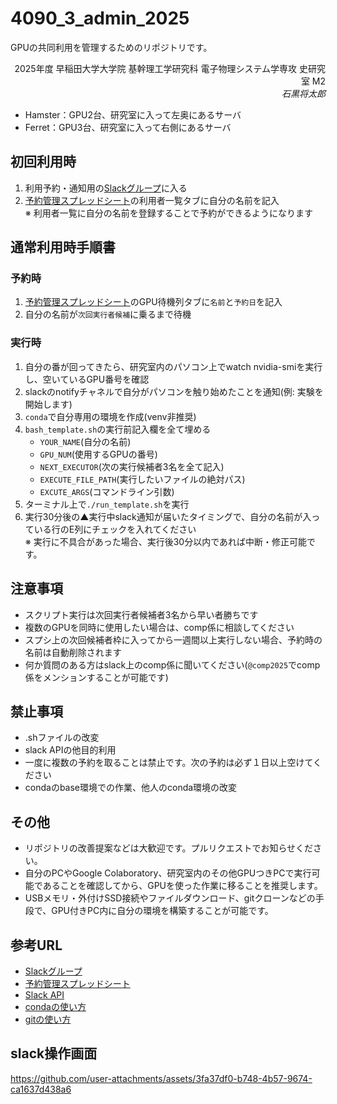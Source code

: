 # 4090_3_admin_2025

GPUの共同利用を管理するためのリポジトリです。

<p align="right">
2025年度 早稲田大学大学院 基幹理工学研究科 電子物理システム学専攻 史研究室 M2 <br>
<i>石黒将太郎</i>
</p>

- Hamster：GPU2台、研究室に入って左奥にあるサーバ
- Ferret：GPU3台、研究室に入って右側にあるサーバ

## 初回利用時
1. 利用予約・通知用の[Slackグループ](https://join.slack.com/t/shilabgpunotify/shared_invite/zt-35hwn8cdv-uYu_utz~Q0S0zPpvEBri_g)に入る
2. [予約管理スプレッドシート](https://docs.google.com/spreadsheets/d/1oI2zM7loJsN-LNtxFO1VnpVop_PqMW00xR6ty_vYPbA/edit?gid=2081617412#gid=2081617412)の利用者一覧タブに自分の名前を記入<BR>
※ 利用者一覧に自分の名前を登録することで予約ができるようになります

## 通常利用時手順書
### 予約時
1. [予約管理スプレッドシート](https://docs.google.com/spreadsheets/d/1oI2zM7loJsN-LNtxFO1VnpVop_PqMW00xR6ty_vYPbA/edit?gid=2081617412#gid=2081617412)のGPU待機列タブに`名前`と`予約日`を記入
2. 自分の名前が`次回実行者候補`に乗るまで待機

### 実行時
1. 自分の番が回ってきたら、研究室内のパソコン上でwatch nvidia-smiを実行し、空いているGPU番号を確認
2. slackのnotifyチャネルで自分がパソコンを触り始めたことを通知(例: 実験を開始します)
3. `conda`で自分専用の環境を作成(venv非推奨)
4. `bash_template.sh`の実行前記入欄を全て埋める
   - `YOUR_NAME`(自分の名前)
   - `GPU_NUM`(使用するGPUの番号)
   - `NEXT_EXECUTOR`(次の実行候補者3名を全て記入)
   - `EXECUTE_FILE_PATH`(実行したいファイルの絶対パス)
   - `EXCUTE_ARGS`(コマンドライン引数)
5. ターミナル上で`./run_template.sh`を実行
6. 実行30分後の▲実行中slack通知が届いたタイミングで、自分の名前が入っている行のE列にチェックを入れてください<BR>
※ 実行に不具合があった場合、実行後30分以内であれば中断・修正可能です。

## 注意事項
- スクリプト実行は次回実行者候補者3名から早い者勝ちです
- 複数のGPUを同時に使用したい場合は、comp係に相談してください
- スプシ上の次回候補者枠に入ってから一週間以上実行しない場合、予約時の名前は自動削除されます
- 何か質問のある方はslack上のcomp係に聞いてください(`@comp2025`でcomp係をメンションすることが可能です)

## 禁止事項
- .shファイルの改変
- slack APIの他目的利用
- 一度に複数の予約を取ることは禁止です。次の予約は必ず１日以上空けてください
- condaのbase環境での作業、他人のconda環境の改変

## その他
- リポジトリの改善提案などは大歓迎です。プルリクエストでお知らせください。
- 自分のPCやGoogle Colaboratory、研究室内のその他GPUつきPCで実行可能であることを確認してから、GPUを使った作業に移ることを推奨します。
- USBメモリ・外付けSSD接続やファイルダウンロード、gitクローンなどの手段で、GPU付きPC内に自分の環境を構築することが可能です。   

## 参考URL
- [Slackグループ](https://join.slack.com/t/shilabgpunotify/shared_invite/zt-35hwn8cdv-uYu_utz~Q0S0zPpvEBri_g)
- [予約管理スプレッドシート](https://docs.google.com/spreadsheets/d/1oI2zM7loJsN-LNtxFO1VnpVop_PqMW00xR6ty_vYPbA/edit?gid=2081617412#gid=2081617412)
- [Slack API](https://api.slack.com/apps/A08T6LN82HW/incoming-webhooks?success=1)
- [condaの使い方](https://qiita.com/yasushi-jp/items/7ce0975db7a7e9ac7991)
- [gitの使い方](https://qiita.com/wwacky/items/2f110ee76fc1cb681c3b)

## slack操作画面

https://github.com/user-attachments/assets/3fa37df0-b748-4b57-9674-ca1637d438a6


